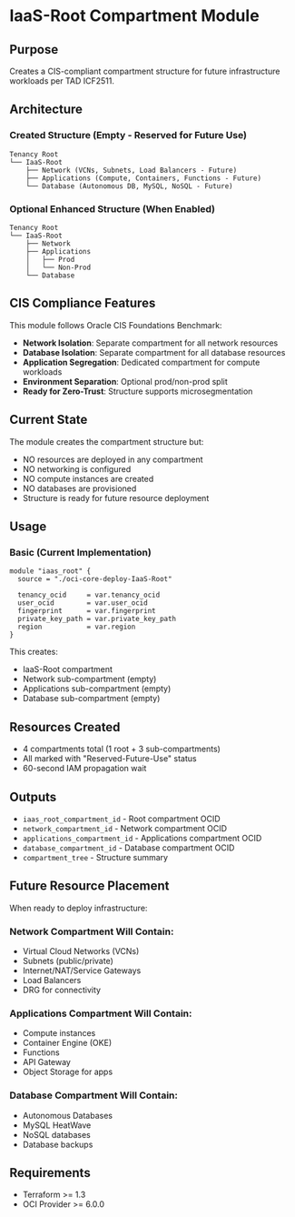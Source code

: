 # IaaS-Root Compartment Module

## Purpose
Creates a CIS-compliant compartment structure for future infrastructure workloads per TAD ICF2511.

## Architecture

### Created Structure (Empty - Reserved for Future Use)
```
Tenancy Root
└── IaaS-Root
    ├── Network (VCNs, Subnets, Load Balancers - Future)
    ├── Applications (Compute, Containers, Functions - Future)
    └── Database (Autonomous DB, MySQL, NoSQL - Future)
```

### Optional Enhanced Structure (When Enabled)
```
Tenancy Root
└── IaaS-Root
    ├── Network
    ├── Applications
    │   ├── Prod
    │   └── Non-Prod
    └── Database
```

## CIS Compliance Features

This module follows Oracle CIS Foundations Benchmark:
- **Network Isolation**: Separate compartment for all network resources
- **Database Isolation**: Separate compartment for all database resources  
- **Application Segregation**: Dedicated compartment for compute workloads
- **Environment Separation**: Optional prod/non-prod split
- **Ready for Zero-Trust**: Structure supports microsegmentation

## Current State

The module creates the compartment structure but:
- NO resources are deployed in any compartment
- NO networking is configured
- NO compute instances are created
- NO databases are provisioned
- Structure is ready for future resource deployment

## Usage

### Basic (Current Implementation)
```hcl
module "iaas_root" {
  source = "./oci-core-deploy-IaaS-Root"
  
  tenancy_ocid     = var.tenancy_ocid
  user_ocid        = var.user_ocid
  fingerprint      = var.fingerprint
  private_key_path = var.private_key_path
  region           = var.region
}
```

This creates:
- IaaS-Root compartment
- Network sub-compartment (empty)
- Applications sub-compartment (empty)
- Database sub-compartment (empty)

## Resources Created
- 4 compartments total (1 root + 3 sub-compartments)
- All marked with "Reserved-Future-Use" status
- 60-second IAM propagation wait

## Outputs
- `iaas_root_compartment_id` - Root compartment OCID
- `network_compartment_id` - Network compartment OCID
- `applications_compartment_id` - Applications compartment OCID
- `database_compartment_id` - Database compartment OCID
- `compartment_tree` - Structure summary

## Future Resource Placement

When ready to deploy infrastructure:

### Network Compartment Will Contain:
- Virtual Cloud Networks (VCNs)
- Subnets (public/private)
- Internet/NAT/Service Gateways
- Load Balancers
- DRG for connectivity

### Applications Compartment Will Contain:
- Compute instances
- Container Engine (OKE)
- Functions
- API Gateway
- Object Storage for apps

### Database Compartment Will Contain:
- Autonomous Databases
- MySQL HeatWave
- NoSQL databases
- Database backups

## Requirements
- Terraform >= 1.3
- OCI Provider >= 6.0.0
